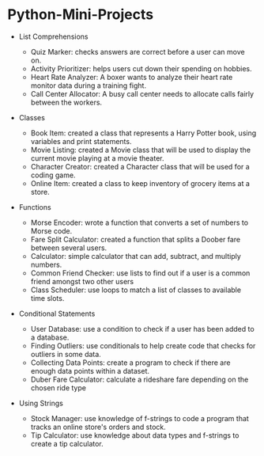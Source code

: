 # Python-Mini-Projects

* List Comprehensions
  * Quiz Marker: checks answers are correct before a user can move on.
  * Activity Prioritizer: helps users cut down their spending on hobbies.
  * Heart Rate Analyzer: A boxer wants to analyze their heart rate monitor data during a training fight.
  * Call Center Allocator: A busy call center needs to allocate calls fairly between the workers.
  

* Classes
  * Book Item: created a class that represents a Harry Potter book, using variables and print statements.
  * Movie Listing: created a Movie class that will be used to display the current movie playing at a movie theater.
  * Character Creator: created a Character class that will be used for a coding game.
  * Online Item: created a class to keep inventory of grocery items at a store.

* Functions
  * Morse Encoder: wrote a function that converts a set of numbers to Morse code.
  * Fare Split Calculator: created a function that splits a Doober fare between several users. 
  * Calculator: simple calculator that can add, subtract, and multiply numbers.
  * Common Friend Checker: use lists to find out if a user is a common friend amongst two other users
  * Class Scheduler: use loops to match a list of classes to available time slots.

* Conditional Statements
  * User Database: use a condition to check if a user has been added to a database.
  * Finding Outliers: use conditionals to help create code that checks for outliers in some data. 
  * Collecting Data Points: create a program to check if there are enough data points within a dataset. 
  * Duber Fare Calculator: calculate a rideshare fare depending on the chosen ride type  

* Using Strings
  * Stock Manager: use knowledge of f-strings to code a program that tracks an online store's orders and stock.
  * Tip Calculator: use knowledge about data types and f-strings to create a tip calculator.  


